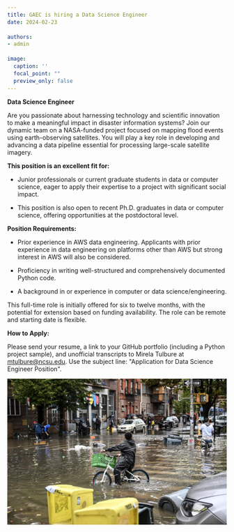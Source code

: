 ```yaml
---
title: GAEC is hiring a Data Science Engineer 
date: 2024-02-23

authors:
- admin

image:
  caption: ''
  focal_point: ""
  preview_only: false
---
```


**Data Science Engineer**
<!--more-->

Are you passionate about harnessing technology and scientific innovation to make a meaningful impact in disaster information systems? Join our dynamic team on a  NASA-funded project focused on mapping flood events using earth-observing satellites. You will play a key role in developing and advancing a data pipeline essential for processing large-scale satellite imagery.


**This position is an excellent fit for:**

- Junior professionals or current graduate students in data or computer science, eager to apply their expertise to a project with significant social impact.

- This position is also open to recent Ph.D. graduates in data or computer science, offering opportunities at the postdoctoral level.


**Position Requirements:**

- Prior experience in AWS data engineering. Applicants with prior experience in data engineering on platforms other than AWS but strong interest in AWS will also be considered.

- Proficiency in writing well-structured and comprehensively documented Python code.

- A background in or experience in computer or data science/engineering.


This full-time role is initially offered for six to twelve months, with the potential for extension based on funding availability. The role can be remote and starting date is flexible.


**How to Apply:**

Please send your resume, a link to your GitHub portfolio (including a Python project sample), and unofficial transcripts to Mirela Tulbure at mtulbure@ncsu.edu. Use the subject line: "Application for Data Science Engineer Position".

<!--more-->
<img src="Flood_img.jpg" alt="image is not available">